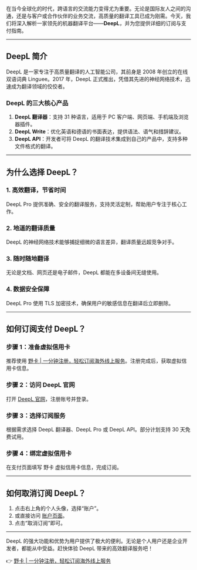 在当今全球化的时代，跨语言的交流能力变得尤为重要。无论是国际友人之间的沟通，还是与客户或合作伙伴的业务交流，高质量的翻译工具已成为刚需。今天，我们将深入解析一家领先的机器翻译平台——**DeepL**，并为您提供详细的订阅与支付指南。

---

## DeepL 简介

DeepL 是一家专注于高质量翻译的人工智能公司，其前身是 2008 年创立的在线双语词典 Linguee。2017 年，DeepL 正式推出，凭借其先进的神经网络技术，迅速成为翻译领域的佼佼者。

### DeepL 的三大核心产品
1. **DeepL 翻译器**：支持 31 种语言，适用于 PC 客户端、网页端、手机端及浏览器插件。
2. **DeepL Write**：优化英语和德语的书面表达，提供语法、语气和措辞建议。
3. **DeepL API**：开发者可将 DeepL 的翻译技术集成到自己的产品中，支持多种文件格式的翻译。

---

## 为什么选择 DeepL？

### 1. 高效翻译，节省时间
DeepL Pro 提供准确、安全的翻译服务，支持灵活定制，帮助用户专注于核心工作。

### 2. 地道的翻译质量
DeepL 的神经网络技术能够捕捉细微的语言差异，翻译质量远超竞争对手。

### 3. 随时随地翻译
无论是文档、网页还是电子邮件，DeepL 都能在多设备间无缝使用。

### 4. 数据安全保障
DeepL Pro 使用 TLS 加密技术，确保用户的敏感信息在翻译后立即删除。

---

## 如何订阅支付 DeepL？

### 步骤 1：准备虚拟信用卡
推荐使用 [野卡 | 一分钟注册，轻松订阅海外线上服务](https://bit.ly/bewildcard)。注册完成后，获取虚拟信用卡信息。

### 步骤 2：访问 DeepL 官网
打开 [DeepL 官网](https://www.deepl.com)，注册账号并登录。

### 步骤 3：选择订阅服务
根据需求选择 DeepL 翻译器、DeepL Pro 或 DeepL API。部分计划支持 30 天免费试用。

### 步骤 4：绑定虚拟信用卡
在支付页面填写 野卡 虚拟信用卡信息，完成订阅。

---

## 如何取消订阅 DeepL？

1. 点击右上角的个人头像，选择“账户”。
2. 或直接访问 [账户页面](https://www.deepl.com/zh/account)。
3. 点击“取消订阅”即可。

---

DeepL 的强大功能和优势为用户提供了极大的便利。无论是个人用户还是企业开发者，都能从中受益。赶快体验 DeepL 带来的高效翻译服务吧！

👉 [野卡 | 一分钟注册，轻松订阅海外线上服务](https://bit.ly/bewildcard)